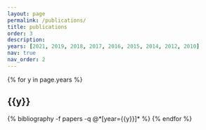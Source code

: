 ```yaml
---
layout: page
permalink: /publications/
title: publications
order: 3
description:
years: [2021, 2019, 2018, 2017, 2016, 2015, 2014, 2012, 2010]
nav: true
nav_order: 2
---
```


<div class="publications">

{% for y in page.years %}

  <h2 class="year">{{y}}</h2>
    {% bibliography -f papers -q @*[year={{y}}]* %}
    {% endfor %}

</div>

